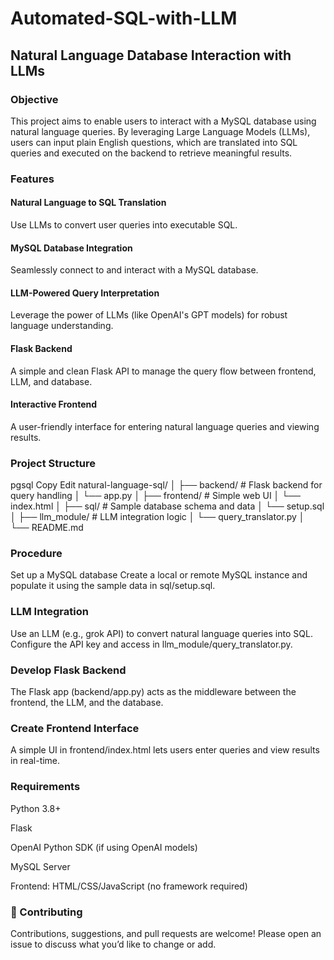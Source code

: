 # Automated-SQL-with-LLM

## Natural Language Database Interaction with LLMs
### Objective
This project aims to enable users to interact with a MySQL database using natural language queries. By leveraging Large Language Models (LLMs), users can input plain English questions, which are translated into SQL queries and executed on the backend to retrieve meaningful results.

### Features
#### Natural Language to SQL Translation
Use LLMs to convert user queries into executable SQL.

#### MySQL Database Integration
Seamlessly connect to and interact with a MySQL database.

#### LLM-Powered Query Interpretation
Leverage the power of LLMs (like OpenAI's GPT models) for robust language understanding.

#### Flask Backend
A simple and clean Flask API to manage the query flow between frontend, LLM, and database.

#### Interactive Frontend
A user-friendly interface for entering natural language queries and viewing results.

### Project Structure
pgsql
Copy
Edit
natural-language-sql/
│
├── backend/               # Flask backend for query handling
│   └── app.py
│
├── frontend/              # Simple web UI
│   └── index.html
│
├── sql/                   # Sample database schema and data
│   └── setup.sql
│
├── llm_module/            # LLM integration logic
│   └── query_translator.py
│
└── README.md


### Procedure
Set up a MySQL database
Create a local or remote MySQL instance and populate it using the sample data in sql/setup.sql.

### LLM Integration
Use an LLM (e.g., grok API) to convert natural language queries into SQL. Configure the API key and access in llm_module/query_translator.py.

### Develop Flask Backend
The Flask app (backend/app.py) acts as the middleware between the frontend, the LLM, and the database.

### Create Frontend Interface
A simple UI in frontend/index.html lets users enter queries and view results in real-time.
### Requirements
Python 3.8+

Flask

OpenAI Python SDK (if using OpenAI models)

MySQL Server

Frontend: HTML/CSS/JavaScript (no framework required)


### 🤝 Contributing
Contributions, suggestions, and pull requests are welcome! Please open an issue to discuss what you’d like to change or add.
